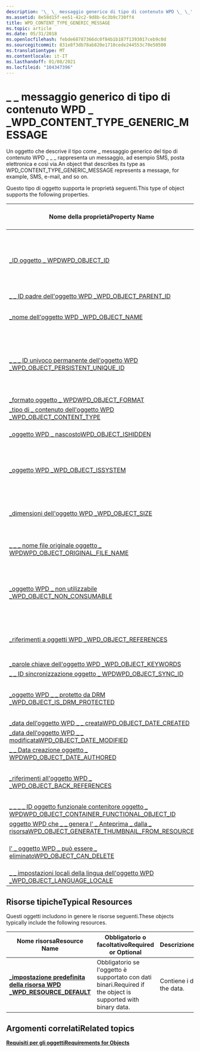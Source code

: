 ```yaml
---
description: '\_ \_ messaggio generico di tipo di contenuto WPD \_ \_'
ms.assetid: 8e58d15f-ee51-42c2-9d8b-6c3b9c730ff4
title: WPD_CONTENT_TYPE_GENERIC_MESSAGE
ms.topic: article
ms.date: 05/31/2018
ms.openlocfilehash: febde68787366dc0f84b1b187f1393017ceb9c0d
ms.sourcegitcommit: 831e8f3db78ab820e1710cede244553c70e50500
ms.translationtype: MT
ms.contentlocale: it-IT
ms.lasthandoff: 01/08/2021
ms.locfileid: "104347396"
---
```

# <a name="wpd_content_type_generic_message"></a><span data-ttu-id="ebf5a-103">\_ \_ messaggio generico di tipo di contenuto WPD \_ \_</span><span class="sxs-lookup"><span data-stu-id="ebf5a-103">WPD\_CONTENT\_TYPE\_GENERIC\_MESSAGE</span></span>

<span data-ttu-id="ebf5a-104">Un oggetto che descrive il tipo come \_ messaggio generico del tipo di contenuto WPD \_ \_ \_ rappresenta un messaggio, ad esempio SMS, posta elettronica e così via.</span><span class="sxs-lookup"><span data-stu-id="ebf5a-104">An object that describes its type as WPD\_CONTENT\_TYPE\_GENERIC\_MESSAGE represents a message, for example, SMS, e-mail, and so on.</span></span>

<span data-ttu-id="ebf5a-105">Questo tipo di oggetto supporta le proprietà seguenti.</span><span class="sxs-lookup"><span data-stu-id="ebf5a-105">This type of object supports the following properties.</span></span>



| <span data-ttu-id="ebf5a-106">Nome della proprietà</span><span class="sxs-lookup"><span data-stu-id="ebf5a-106">Property Name</span></span>                                                                                                         | <span data-ttu-id="ebf5a-107">Obbligatorio o facoltativo</span><span class="sxs-lookup"><span data-stu-id="ebf5a-107">Required or Optional</span></span>                                                           |
|-----------------------------------------------------------------------------------------------------------------------|--------------------------------------------------------------------------------|
| [<span data-ttu-id="ebf5a-108">\_ID oggetto \_ WPD</span><span class="sxs-lookup"><span data-stu-id="ebf5a-108">WPD\_OBJECT\_ID</span></span>](object-properties.md)                                                                | <span data-ttu-id="ebf5a-109">Obbligatorio, di sola lettura.</span><span class="sxs-lookup"><span data-stu-id="ebf5a-109">Required, read-only.</span></span> <span data-ttu-id="ebf5a-110">Un client non può impostare questa proprietà, anche in fase di creazione.</span><span class="sxs-lookup"><span data-stu-id="ebf5a-110">A client cannot set this property, even at creation time.</span></span> |
| [<span data-ttu-id="ebf5a-111">\_ \_ ID padre dell'oggetto WPD \_</span><span class="sxs-lookup"><span data-stu-id="ebf5a-111">WPD\_OBJECT\_PARENT\_ID</span></span>](object-properties.md)                                                 | <span data-ttu-id="ebf5a-112">Obbligatorio.</span><span class="sxs-lookup"><span data-stu-id="ebf5a-112">Required.</span></span>                                                                      |
| [<span data-ttu-id="ebf5a-113">\_nome dell'oggetto WPD \_</span><span class="sxs-lookup"><span data-stu-id="ebf5a-113">WPD\_OBJECT\_NAME</span></span>](object-properties.md)                                                            | <span data-ttu-id="ebf5a-114">Obbligatorio se l'oggetto rappresenta un file.</span><span class="sxs-lookup"><span data-stu-id="ebf5a-114">Required if the object represents a file.</span></span>                                      |
| [<span data-ttu-id="ebf5a-115">\_ \_ \_ ID univoco permanente dell'oggetto WPD \_</span><span class="sxs-lookup"><span data-stu-id="ebf5a-115">WPD\_OBJECT\_PERSISTENT\_UNIQUE\_ID</span></span>](object-properties.md)                          | <span data-ttu-id="ebf5a-116">Obbligatorio, di sola lettura.</span><span class="sxs-lookup"><span data-stu-id="ebf5a-116">Required, read-only.</span></span> <span data-ttu-id="ebf5a-117">Un client non può impostare questa proprietà, anche in fase di creazione.</span><span class="sxs-lookup"><span data-stu-id="ebf5a-117">A client cannot set this property, even at creation time.</span></span> |
| [<span data-ttu-id="ebf5a-118">\_formato oggetto \_ WPD</span><span class="sxs-lookup"><span data-stu-id="ebf5a-118">WPD\_OBJECT\_FORMAT</span></span>](object-properties.md)                                                        | <span data-ttu-id="ebf5a-119">Obbligatorio.</span><span class="sxs-lookup"><span data-stu-id="ebf5a-119">Required.</span></span>                                                                      |
| [<span data-ttu-id="ebf5a-120">\_tipo di \_ contenuto dell'oggetto WPD \_</span><span class="sxs-lookup"><span data-stu-id="ebf5a-120">WPD\_OBJECT\_CONTENT\_TYPE</span></span>](object-properties.md)                                           | <span data-ttu-id="ebf5a-121">Obbligatorio.</span><span class="sxs-lookup"><span data-stu-id="ebf5a-121">Required.</span></span>                                                                      |
| [<span data-ttu-id="ebf5a-122">\_oggetto WPD \_ nascosto</span><span class="sxs-lookup"><span data-stu-id="ebf5a-122">WPD\_OBJECT\_ISHIDDEN</span></span>](object-properties.md)                                                    | <span data-ttu-id="ebf5a-123">Obbligatorio se l'oggetto è nascosto.</span><span class="sxs-lookup"><span data-stu-id="ebf5a-123">Required if the object is hidden.</span></span>                                              |
| [<span data-ttu-id="ebf5a-124">\_oggetto WPD \_</span><span class="sxs-lookup"><span data-stu-id="ebf5a-124">WPD\_OBJECT\_ISSYSTEM</span></span>](object-properties.md)                                                    | <span data-ttu-id="ebf5a-125">Obbligatorio se l'oggetto è un oggetto di sistema (rappresenta un file di sistema).</span><span class="sxs-lookup"><span data-stu-id="ebf5a-125">Required if the object is a system object (represents a system file).</span></span>          |
| [<span data-ttu-id="ebf5a-126">\_dimensioni dell'oggetto WPD \_</span><span class="sxs-lookup"><span data-stu-id="ebf5a-126">WPD\_OBJECT\_SIZE</span></span>](object-properties.md)                                                            | <span data-ttu-id="ebf5a-127">Obbligatorio se l'oggetto ha almeno una risorsa.</span><span class="sxs-lookup"><span data-stu-id="ebf5a-127">Required if the object has at least one resource.</span></span>                              |
| [<span data-ttu-id="ebf5a-128">\_ \_ \_ nome file originale oggetto \_ WPD</span><span class="sxs-lookup"><span data-stu-id="ebf5a-128">WPD\_OBJECT\_ORIGINAL\_FILE\_NAME</span></span>](object-properties.md)                              | <span data-ttu-id="ebf5a-129">Obbligatorio se l'oggetto rappresenta un file.</span><span class="sxs-lookup"><span data-stu-id="ebf5a-129">Required if the object represents a file.</span></span>                                      |
| [<span data-ttu-id="ebf5a-130">\_oggetto WPD \_ non utilizzabile \_</span><span class="sxs-lookup"><span data-stu-id="ebf5a-130">WPD\_OBJECT\_NON\_CONSUMABLE</span></span>](object-properties.md)                                       | <span data-ttu-id="ebf5a-131">Consigliato se l'oggetto non è destinato all'utilizzo da parte del dispositivo.</span><span class="sxs-lookup"><span data-stu-id="ebf5a-131">Recommended if the object is not meant for consumption by the device.</span></span>          |
| [<span data-ttu-id="ebf5a-132">\_riferimenti a oggetti WPD \_</span><span class="sxs-lookup"><span data-stu-id="ebf5a-132">WPD\_OBJECT\_REFERENCES</span></span>](object-properties.md)                                                | <span data-ttu-id="ebf5a-133">Obbligatorio se l'oggetto contiene riferimenti ad altri oggetti.</span><span class="sxs-lookup"><span data-stu-id="ebf5a-133">Required if the object has references to other objects.</span></span>                        |
| [<span data-ttu-id="ebf5a-134">\_parole chiave dell'oggetto WPD \_</span><span class="sxs-lookup"><span data-stu-id="ebf5a-134">WPD\_OBJECT\_KEYWORDS</span></span>](object-properties.md)                                                    | <span data-ttu-id="ebf5a-135">facoltativo.</span><span class="sxs-lookup"><span data-stu-id="ebf5a-135">Optional.</span></span>                                                                      |
| [<span data-ttu-id="ebf5a-136">\_ \_ ID sincronizzazione oggetto \_ WPD</span><span class="sxs-lookup"><span data-stu-id="ebf5a-136">WPD\_OBJECT\_SYNC\_ID</span></span>](object-properties.md)                                                     | <span data-ttu-id="ebf5a-137">facoltativo.</span><span class="sxs-lookup"><span data-stu-id="ebf5a-137">Optional.</span></span>                                                                      |
| [<span data-ttu-id="ebf5a-138">\_oggetto WPD \_ \_ protetto da DRM \_</span><span class="sxs-lookup"><span data-stu-id="ebf5a-138">WPD\_OBJECT\_IS\_DRM\_PROTECTED</span></span>](object-properties.md)                                  | <span data-ttu-id="ebf5a-139">Obbligatorio se l'oggetto è protetto dalla tecnologia DRM.</span><span class="sxs-lookup"><span data-stu-id="ebf5a-139">Required if the object is protected by DRM technology.</span></span>                         |
| [<span data-ttu-id="ebf5a-140">\_data dell'oggetto WPD \_ \_ creata</span><span class="sxs-lookup"><span data-stu-id="ebf5a-140">WPD\_OBJECT\_DATE\_CREATED</span></span>](object-properties.md)                                           | <span data-ttu-id="ebf5a-141">facoltativo.</span><span class="sxs-lookup"><span data-stu-id="ebf5a-141">Optional.</span></span>                                                                      |
| [<span data-ttu-id="ebf5a-142">\_data dell'oggetto WPD \_ \_ modificata</span><span class="sxs-lookup"><span data-stu-id="ebf5a-142">WPD\_OBJECT\_DATE\_MODIFIED</span></span>](object-properties.md)                                         | <span data-ttu-id="ebf5a-143">Consigliato.</span><span class="sxs-lookup"><span data-stu-id="ebf5a-143">Recommended.</span></span>                                                                   |
| [<span data-ttu-id="ebf5a-144">\_ \_ Data creazione oggetto \_ WPD</span><span class="sxs-lookup"><span data-stu-id="ebf5a-144">WPD\_OBJECT\_DATE\_AUTHORED</span></span>](object-properties.md)                                         | <span data-ttu-id="ebf5a-145">facoltativo.</span><span class="sxs-lookup"><span data-stu-id="ebf5a-145">Optional.</span></span>                                                                      |
| [<span data-ttu-id="ebf5a-146">\_riferimenti all'oggetto WPD \_ \_</span><span class="sxs-lookup"><span data-stu-id="ebf5a-146">WPD\_OBJECT\_BACK\_REFERENCES</span></span>](object-properties.md)                                     | <span data-ttu-id="ebf5a-147">Consigliato se un altro oggetto fa riferimento all'oggetto.</span><span class="sxs-lookup"><span data-stu-id="ebf5a-147">Recommended if the object is referenced by another object.</span></span>                     |
| [<span data-ttu-id="ebf5a-148">\_ \_ \_ \_ ID oggetto funzionale contenitore oggetto \_ WPD</span><span class="sxs-lookup"><span data-stu-id="ebf5a-148">WPD\_OBJECT\_CONTAINER\_FUNCTIONAL\_OBJECT\_ID</span></span>](object-properties.md)     | <span data-ttu-id="ebf5a-149">facoltativo.</span><span class="sxs-lookup"><span data-stu-id="ebf5a-149">Optional.</span></span>                                                                      |
| [<span data-ttu-id="ebf5a-150">oggetto WPD che \_ \_ genera l' \_ Anteprima \_ dalla \_ risorsa</span><span class="sxs-lookup"><span data-stu-id="ebf5a-150">WPD\_OBJECT\_GENERATE\_THUMBNAIL\_FROM\_RESOURCE</span></span>](object-properties.md) | <span data-ttu-id="ebf5a-151">facoltativo.</span><span class="sxs-lookup"><span data-stu-id="ebf5a-151">Optional.</span></span>                                                                      |
| [<span data-ttu-id="ebf5a-152">l' \_ oggetto WPD \_ può essere \_ eliminato</span><span class="sxs-lookup"><span data-stu-id="ebf5a-152">WPD\_OBJECT\_CAN\_DELETE</span></span>](object-properties.md)                                               | <span data-ttu-id="ebf5a-153">Obbligatorio se l'oggetto può essere eliminato.</span><span class="sxs-lookup"><span data-stu-id="ebf5a-153">Required if the object can be deleted.</span></span>                                         |
| [<span data-ttu-id="ebf5a-154">\_ \_ impostazioni locali della lingua dell'oggetto WPD \_</span><span class="sxs-lookup"><span data-stu-id="ebf5a-154">WPD\_OBJECT\_LANGUAGE\_LOCALE</span></span>](object-properties.md)                                                                | <span data-ttu-id="ebf5a-155">facoltativo.</span><span class="sxs-lookup"><span data-stu-id="ebf5a-155">Optional.</span></span>                                                                      |



 

## <a name="typical-resources"></a><span data-ttu-id="ebf5a-156">Risorse tipiche</span><span class="sxs-lookup"><span data-stu-id="ebf5a-156">Typical Resources</span></span>

<span data-ttu-id="ebf5a-157">Questi oggetti includono in genere le risorse seguenti.</span><span class="sxs-lookup"><span data-stu-id="ebf5a-157">These objects typically include the following resources.</span></span>



| <span data-ttu-id="ebf5a-158">Nome risorsa</span><span class="sxs-lookup"><span data-stu-id="ebf5a-158">Resource Name</span></span>                                          | <span data-ttu-id="ebf5a-159">Obbligatorio o facoltativo</span><span class="sxs-lookup"><span data-stu-id="ebf5a-159">Required or Optional</span></span>                                  | <span data-ttu-id="ebf5a-160">Descrizione</span><span class="sxs-lookup"><span data-stu-id="ebf5a-160">Description</span></span>        |
|--------------------------------------------------------|-------------------------------------------------------|--------------------|
| [<span data-ttu-id="ebf5a-161">**\_impostazione predefinita della risorsa WPD \_**</span><span class="sxs-lookup"><span data-stu-id="ebf5a-161">**WPD\_RESOURCE\_DEFAULT**</span></span>](wpd-resource-default.md) | <span data-ttu-id="ebf5a-162">Obbligatorio se l'oggetto è supportato con dati binari.</span><span class="sxs-lookup"><span data-stu-id="ebf5a-162">Required if the object is supported with binary data.</span></span> | <span data-ttu-id="ebf5a-163">Contiene i dati.</span><span class="sxs-lookup"><span data-stu-id="ebf5a-163">Contains the data.</span></span> |



 

## <a name="related-topics"></a><span data-ttu-id="ebf5a-164">Argomenti correlati</span><span class="sxs-lookup"><span data-stu-id="ebf5a-164">Related topics</span></span>

<dl> <dt>

[<span data-ttu-id="ebf5a-165">**Requisiti per gli oggetti**</span><span class="sxs-lookup"><span data-stu-id="ebf5a-165">**Requirements for Objects**</span></span>](requirements-for-objects.md)
</dt> </dl>

 

 



